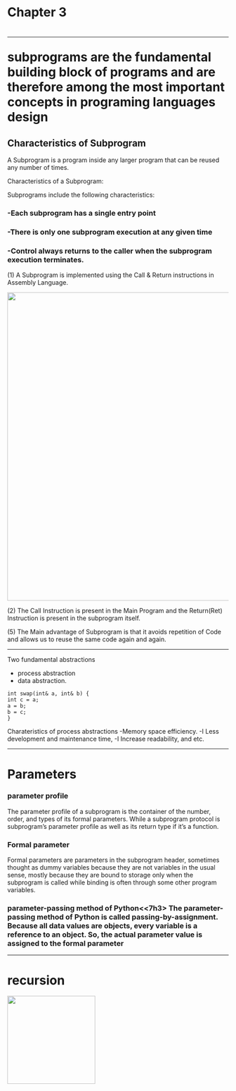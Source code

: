 <h1> Chapter 3<h1>

***
subprograms are the fundamental building block of programs and are therefore among the most important concepts in programing languages design

 ## Characteristics of Subprogram

A Subprogram is a program inside any larger program that can be reused any number of times.

Characteristics of a Subprogram:


Subprograms include the following characteristics:

<h3>-Each subprogram has a single entry point</h3>
<h3>-There is only one subprogram execution at any given time</h3>

<h3>-Control always returns to the caller when the subprogram execution terminates.</h3>


(1) A Subprogram is implemented using the Call & Return instructions in Assembly Language.

<img src="https://media.geeksforgeeks.org/wp-content/uploads/Untitled-drawing-5-2.jpg" width="700">

(2) The Call Instruction is present in the Main Program and the Return(Ret) Instruction is present in the subprogram itself.

(5) The Main advantage of Subprogram is that it avoids repetition of Code and allows us to reuse the same code again and again.

***
Two fundamental abstractions
- process abstraction 
- data abstraction.

```tcc
int swap(int& a, int& b) {
int c = a;
a = b;
b = c;
}
```
Charateristics of process abstractions
-Memory space efficiency.
-I Less development and maintenance time,
-I Increase readability, and etc.






***

<h1>Parameters</h1>

<h3>parameter profile</h3>
The parameter profile of a subprogram is the container of the number, order, and types of its formal parameters. While a subprogram protocol is subprogram’s parameter profile as well as its return type if it’s a function.

<h3>Formal parameter</h3>
Formal parameters are parameters in the subprogram header, sometimes thought as dummy variables because they are not variables in the usual sense, mostly because they are bound to storage only when the subprogram is called while binding is often through some other program variables.


<h3>parameter-passing method of Python<<7h3>
The parameter-passing method of Python  is called passing-by-assignment. Because all data values are objects, every variable is a reference to an object. So, the actual parameter value is assigned to the formal parameter

***

<h1>recursion</h1>

<img src="https://cdn.programiz.com/sites/tutorial2program/files/how-recursion-works-c_0.jpg" width="200">




